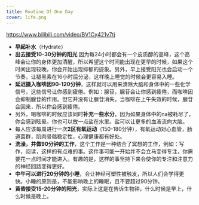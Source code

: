 ```yaml
---
title: Routine Of One Day
cover: life.png
---
```


<https://www.bilibili.com/video/BV1Cy421v7tj>

- **早起补水**（Hydrate）
- **出去接受10-30分钟的阳光**
因为每24小时都会有一个皮质醇的高峰，这个高峰会让你的身体更加清醒，所以希望这个时间能出现在更早的时候，如果这个时间出现较晚，你会开始出现抑郁的迹象。另外，早上接受阳光也会启动一个节奏，让褪黑素在16小时后分泌，这样晚上睡觉的时候会更容易入睡。
- **延迟摄入咖啡因90-120分钟**，这样就可以用来清除大脑和身体中的一些化学信号，这些信号让你感到疲倦。例如：腺苷，腺苷会让你感到疲倦，而咖啡因会抑制腺苷的作用。但它并没有让腺苷消失，当咖啡在上午失效的时候，腺苷会回来，所以你会感到疲倦。
- 另外，喝咖啡的时候应该同时**补充一些水分**，因为如果身体中的na被耗尽了，你会感到眩晕。你也可以放一点盐在水里。盐可以让更多的血液流向大脑。
- 每人应该每周进行一次**2区有氧运动**（150-180分钟），有氧运动对心血管，肠道菌群，肌肉骨骼稳定性，心理健康都有好处。
- **洗澡，并做90分钟的工作**，这个工作是一种结合了冥想的工作，例如：写作，阅读，这样的有点难的事。这件事可能一开始并不会立马变得专注，你需要花一点时间才能进入。有趣的是，这样的事坚持下来会使你的专注和注意力的神经回路变得更好。
- **中午可以进行20分钟的小睡**，会让神经可塑性被触发，所以人们会学得更快。小睡的原则是，不能影响晚上的睡眠，且不要超过90分钟。
- **黄昏接受15-20分钟的阳光**，实际上这是在告诉生物钟，什么时候是早上，什么时候是晚上。
